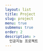 ```yaml
---
layout: list
title: Project
slug: project
menu: true
submenu: true
order: 2
description: >
  인공지능 프로젝트
---
```

